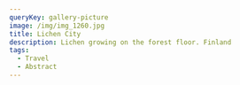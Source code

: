 ```yaml
---
queryKey: gallery-picture
image: /img/img_1260.jpg
title: Lichen City
description: Lichen growing on the forest floor. Finland
tags:
  - Travel
  - Abstract
---
```

